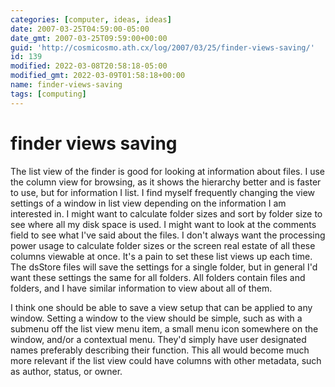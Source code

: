 ```yaml
---
categories: [computer, ideas, ideas]
date: 2007-03-25T04:59:00-05:00
date_gmt: 2007-03-25T09:59:00+00:00
guid: 'http://cosmicosmo.ath.cx/log/2007/03/25/finder-views-saving/'
id: 139
modified: 2022-03-08T20:58:18-05:00
modified_gmt: 2022-03-09T01:58:18+00:00
name: finder-views-saving
tags: [computing]
---
```


finder views saving
===================

The list view of the finder is good for looking at information about files.  I use the column view for browsing, as it shows the hierarchy better and is faster to use, but for information I list.  I find myself frequently changing the view settings of a window in list view depending on the information I am interested in.  I might want to calculate folder sizes and sort by folder size to see where all my disk space is used.  I might want to look at the comments field to see what I've said about the files.  I don't always want the processing power usage to calculate folder sizes or the screen real estate of all these columns viewable at once.  It's a pain to set these list views up each time.  The dsStore files will save the settings for a single folder, but in general I'd want these settings the same for all folders.  All folders contain files and folders, and I have similar information to view about all of them.

I think one should be able to save a view setup that can be applied to any window.  Setting a window to the view should be simple, such as with a submenu off the list view menu item, a small menu icon somewhere on the window, and/or a contextual menu.  They'd simply have user designated names preferably describing their function.  This all would become much more relevant if the list view could have columns with other metadata, such as author, status, or owner.
